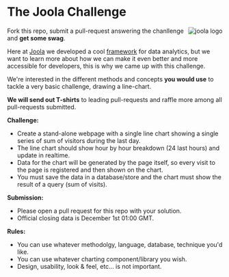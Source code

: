 The Joola Challenge
===================

<img src="https://joo.la/img/logo-profile.png" alt="joola logo" title="joola" align="right" />

Fork this repo, submit a pull-request answering the chanllenge and **get some swag**.

Here at [Joola](https://joo.la) we developed a cool [framework](http://github.com/joola/joola) for data analytics, but we want to learn more about how we can make it even better and more accessible for developers, this is why we came up with this challenge. 

We're interested in the different methods and concepts **you would use** to tackle a very basic challenge, drawing a line-chart.

**We will send out T-shirts** to leading pull-requests and raffle more among all pull-requests submitted.

**Challenge:** 
- Create a stand-alone webpage with a single line chart showing a single series of sum of visitors during the last day.
- The line chart should show hour by hour breakdown (24 last hours) and update in realtime. 
- Data for the chart will be generated by the page itself, so every visit to the page is registered and then shown on the chart.
- You must save the data in a database/store and the chart must show the result of a query (sum of visits).

**Submission:**
- Please open a pull request for this repo with your solution.
- Official closing data is December 1st 01:00 GMT.

**Rules:**
- You can use whatever methodolgy, language, database, technique you'd like.
- You can use whatever charting component/library you wish.
- Design, usability, look & feel, etc... is not important.

